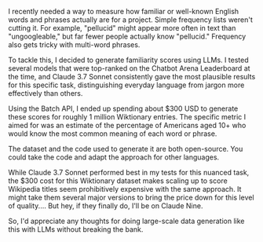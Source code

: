 I recently needed a way to measure how familiar or well-known English words and phrases actually are for a project. Simple frequency lists weren't cutting it. For example, "pellucid" might appear more often in text than "ungoogleable," but far fewer people actually know "pellucid." Frequency also gets tricky with multi-word phrases.

To tackle this, I decided to generate familiarity scores using LLMs. I tested several models that were top-ranked on the Chatbot Arena Leaderboard at the time, and Claude 3.7 Sonnet consistently gave the most plausible results for this specific task, distinguishing everyday language from jargon more effectively than others.

Using the Batch API, I ended up spending about $300 USD to generate these scores for roughly 1 million Wiktionary entries. The specific metric I aimed for was an estimate of the percentage of Americans aged 10+ who would know the most common meaning of each word or phrase.

The dataset and the code used to generate it are both open-source. You could take the code and adapt the approach for other languages.

While Claude 3.7 Sonnet performed best in my tests for this nuanced task, the $300 cost for this Wiktionary dataset makes scaling up to score Wikipedia titles seem prohibitively expensive with the same approach. It might take them several major versions to bring the price down for this level of quality.... But hey, if they finally do, I'll be on Claude Nine.

So, I'd appreciate any thoughts for doing large-scale data generation like this with LLMs without breaking the bank.
